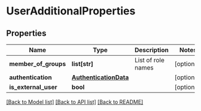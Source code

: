 # UserAdditionalProperties

## Properties
Name | Type | Description | Notes
------------ | ------------- | ------------- | -------------
**member_of_groups** | **list[str]** | List of role names | [optional] 
**authentication** | [**AuthenticationData**](AuthenticationData.md) |  | [optional] 
**is_external_user** | **bool** |  | [optional] 

[[Back to Model list]](../README.md#documentation-for-models) [[Back to API list]](../README.md#documentation-for-api-endpoints) [[Back to README]](../README.md)

